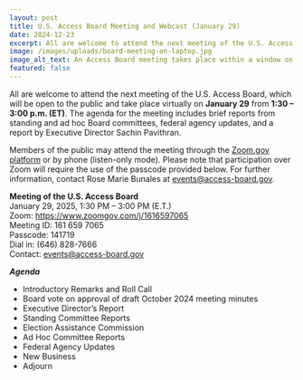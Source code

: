```yaml
---
layout: post
title: U.S. Access Board Meeting and Webcast (January 29)
date: 2024-12-23
excerpt: All are welcome to attend the next meeting of the U.S. Access Board, which will be open to the public and take place virtually on January 29 from 1:30 – 3:00 p.m. (ET). The agenda for the meeting includes brief reports from standing and ad hoc Board committees, federal agency updates, and a report by Executive Director Sachin Pavithran . . .
image: /images/uploads/board-meeting-on-laptop.jpg
image_alt_text: An Access Board meeting takes place within a window on the screen of a laptop.
featured: false
---
```

All are welcome to attend the next meeting of the U.S. Access Board, which will be open to the public and take place virtually on **January 29** from **1:30 – 3:00 p.m. (ET)**. The agenda for the meeting includes brief reports from standing and ad hoc Board committees, federal agency updates, and a report by Executive Director Sachin Pavithran.

Members of the public may attend the meeting through the [Zoom.gov platform](https://www.zoomgov.com/j/1616597065) or by phone (listen-only mode). Please note that participation over Zoom will require the use of the passcode provided below. For further information, contact Rose Marie Bunales at [events@access-board.gov](mailto:events@access-board.gov).

**Meeting of the U.S. Access Board**\
January 29, 2025, 1:30 PM – 3:00 PM (E.T.)\
Zoom: <https://www.zoomgov.com/j/1616597065>\
Meeting ID: 161 659 7065\
Passcode: 141719\
Dial in: (646) 828-7666\
Contact: [events@access-board.gov](mailto:events@access-board.gov)

_**Agenda**_
* Introductory Remarks and Roll Call
* Board vote on approval of draft October 2024 meeting minutes
* Executive Director’s Report
* Standing Committee Reports
* Election Assistance Commission
* Ad Hoc Committee Reports
* Federal Agency Updates
* New Business
* Adjourn
